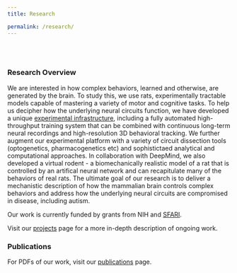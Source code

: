 ```yaml
---
title: Research

permalink: /research/
---
```

<br/><br/>                                                 
### Research Overview

We are interested in how complex behaviors, learned and otherwise, are generated by the brain. To study this, we use rats, experimentally tractable models capable of mastering a variety of motor and cognitive tasks. To help us decipher how the underlying neural circuits function, we have developed a unique [experimental infrastructure](/techniques.html), including a fully automated high-throughput training system that can be combined with continuous long-term neural recordings and high-resolution 3D behavioral tracking. We further augment our experimental platform with a variety of circuit dissection tools (optogenetics, pharmacogenetics etc) and sophistictaed analytical and computational approaches. In collaboration with DeepMind, we also developed a virtual rodent - a biomechanically realistic model of a rat that is controlled by an artifical neural network and can recapitulate many of the behaviors of real rats. The ultimate goal of our research is to deliver a mechanistic description of how the mammalian brain controls complex behaviors and address how the underlying neural circuits are compromised in disease, including autism.

Our work is currently funded by grants from NIH and [SFARI](https://www.sfari.org/).

Visit our [projects](/publications.html) page for a more in-depth description of ongoing work.


### Publications

For PDFs of our work, visit our [publications](/publications.html) page.



